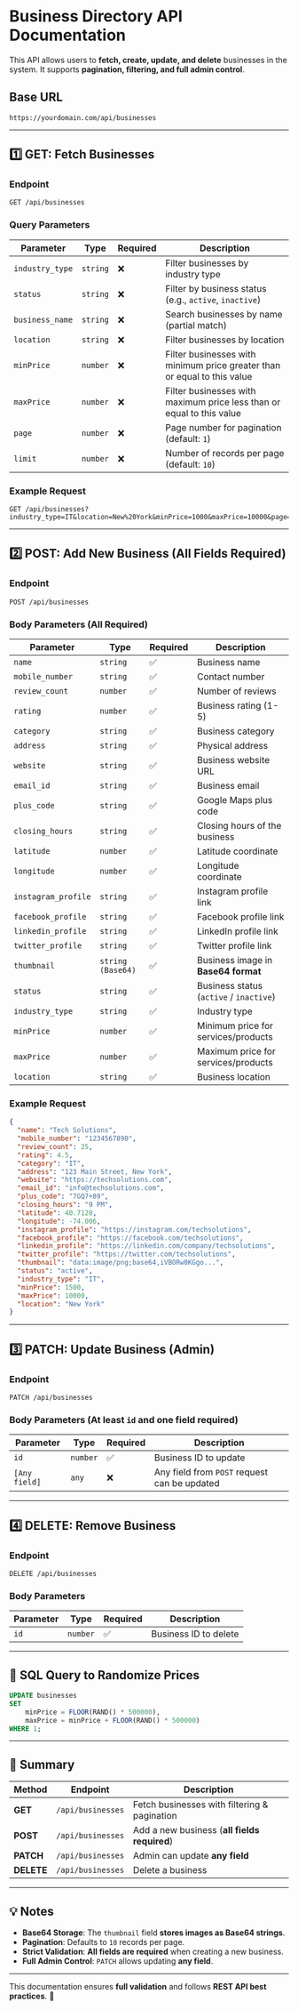 # Business Directory API Documentation

This API allows users to **fetch, create, update, and delete** businesses in the system. It supports **pagination, filtering, and full admin control**.

## Base URL

```
https://yourdomain.com/api/businesses
```

---

## 1️⃣ GET: Fetch Businesses

### Endpoint

```http
GET /api/businesses
```

### Query Parameters

| Parameter       | Type     | Required | Description                                                              |
| --------------- | -------- | -------- | ------------------------------------------------------------------------ |
| `industry_type` | `string` | ❌       | Filter businesses by industry type                                       |
| `status`        | `string` | ❌       | Filter by business status (e.g., `active`, `inactive`)                   |
| `business_name` | `string` | ❌       | Search businesses by name (partial match)                                |
| `location`      | `string` | ❌       | Filter businesses by location                                            |
| `minPrice`      | `number` | ❌       | Filter businesses with minimum price greater than or equal to this value |
| `maxPrice`      | `number` | ❌       | Filter businesses with maximum price less than or equal to this value    |
| `page`          | `number` | ❌       | Page number for pagination (default: `1`)                                |
| `limit`         | `number` | ❌       | Number of records per page (default: `10`)                               |

### Example Request

```http
GET /api/businesses?industry_type=IT&location=New%20York&minPrice=1000&maxPrice=10000&page=1&limit=5
```

---

## 2️⃣ POST: Add New Business (All Fields Required)

### Endpoint

```http
POST /api/businesses
```

### Body Parameters (All Required)

| Parameter           | Type              | Required | Description                             |
| ------------------- | ----------------- | -------- | --------------------------------------- |
| `name`              | `string`          | ✅       | Business name                           |
| `mobile_number`     | `string`          | ✅       | Contact number                          |
| `review_count`      | `number`          | ✅       | Number of reviews                       |
| `rating`            | `number`          | ✅       | Business rating (1-5)                   |
| `category`          | `string`          | ✅       | Business category                       |
| `address`           | `string`          | ✅       | Physical address                        |
| `website`           | `string`          | ✅       | Business website URL                    |
| `email_id`          | `string`          | ✅       | Business email                          |
| `plus_code`         | `string`          | ✅       | Google Maps plus code                   |
| `closing_hours`     | `string`          | ✅       | Closing hours of the business           |
| `latitude`          | `number`          | ✅       | Latitude coordinate                     |
| `longitude`         | `number`          | ✅       | Longitude coordinate                    |
| `instagram_profile` | `string`          | ✅       | Instagram profile link                  |
| `facebook_profile`  | `string`          | ✅       | Facebook profile link                   |
| `linkedin_profile`  | `string`          | ✅       | LinkedIn profile link                   |
| `twitter_profile`   | `string`          | ✅       | Twitter profile link                    |
| `thumbnail`         | `string (Base64)` | ✅       | Business image in **Base64 format**     |
| `status`            | `string`          | ✅       | Business status (`active` / `inactive`) |
| `industry_type`     | `string`          | ✅       | Industry type                           |
| `minPrice`          | `number`          | ✅       | Minimum price for services/products     |
| `maxPrice`          | `number`          | ✅       | Maximum price for services/products     |
| `location`          | `string`          | ✅       | Business location                       |

### Example Request

```json
{
  "name": "Tech Solutions",
  "mobile_number": "1234567890",
  "review_count": 25,
  "rating": 4.5,
  "category": "IT",
  "address": "123 Main Street, New York",
  "website": "https://techsolutions.com",
  "email_id": "info@techsolutions.com",
  "plus_code": "7GQ7+89",
  "closing_hours": "9 PM",
  "latitude": 40.7128,
  "longitude": -74.006,
  "instagram_profile": "https://instagram.com/techsolutions",
  "facebook_profile": "https://facebook.com/techsolutions",
  "linkedin_profile": "https://linkedin.com/company/techsolutions",
  "twitter_profile": "https://twitter.com/techsolutions",
  "thumbnail": "data:image/png;base64,iVBORw0KGgo...",
  "status": "active",
  "industry_type": "IT",
  "minPrice": 1500,
  "maxPrice": 10000,
  "location": "New York"
}
```

---

## 3️⃣ PATCH: Update Business (Admin)

### Endpoint

```http
PATCH /api/businesses
```

### Body Parameters (At least `id` and one field required)

| Parameter     | Type     | Required | Description                                  |
| ------------- | -------- | -------- | -------------------------------------------- |
| `id`          | `number` | ✅       | Business ID to update                        |
| `[Any field]` | `any`    | ❌       | Any field from `POST` request can be updated |

---

## 4️⃣ DELETE: Remove Business

### Endpoint

```http
DELETE /api/businesses
```

### Body Parameters

| Parameter | Type     | Required | Description           |
| --------- | -------- | -------- | --------------------- |
| `id`      | `number` | ✅       | Business ID to delete |

---

## 🔀 SQL Query to Randomize Prices

```sql
UPDATE businesses
SET
    minPrice = FLOOR(RAND() * 500000),
    maxPrice = minPrice + FLOOR(RAND() * 500000)
WHERE 1;
```

---

## 🚀 Summary

| Method     | Endpoint          | Description                                  |
| ---------- | ----------------- | -------------------------------------------- |
| **GET**    | `/api/businesses` | Fetch businesses with filtering & pagination |
| **POST**   | `/api/businesses` | Add a new business (**all fields required**) |
| **PATCH**  | `/api/businesses` | Admin can update **any field**               |
| **DELETE** | `/api/businesses` | Delete a business                            |

---

## 💡 Notes

- **Base64 Storage**: The `thumbnail` field **stores images as Base64 strings**.
- **Pagination**: Defaults to `10` records per page.
- **Strict Validation**: **All fields are required** when creating a new business.
- **Full Admin Control**: `PATCH` allows updating **any field**.

---

This documentation ensures **full validation** and follows **REST API best practices**. 🚀
